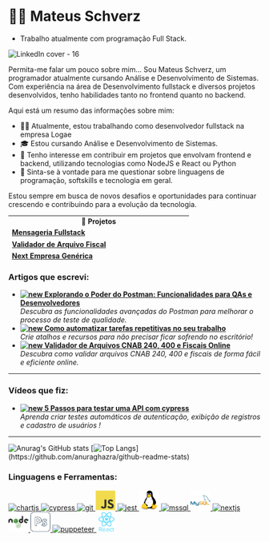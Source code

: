 # **👨‍💻 Mateus Schverz**

- Trabalho atualmente com programação Full Stack.

![LinkedIn cover - 16](https://github.com/matefs/matefs/assets/30128774/0ea0b6d3-eab9-4db3-b064-44f2e2c59a04)

Permita-me falar um pouco sobre mim... Sou Mateus Schverz, um programador atualmente cursando Análise e Desenvolvimento de Sistemas. Com experiência na área de Desenvolvimento fullstack e diversos projetos desenvolvidos, tenho habilidades tanto no frontend quanto no backend.

Aqui está um resumo das informações sobre mim:



- 👨‍💻 Atualmente, estou trabalhando como desenvolvedor fullstack na empresa Logae
- 🎓 Estou cursando Análise e Desenvolvimento de Sistemas.
- 🤝 Tenho interesse em contribuir em projetos que envolvam frontend e backend, utilizando tecnologias como NodeJS e React ou Python
- 💬 Sinta-se à vontade para me questionar sobre linguagens de programação, softskills e tecnologia em geral. 

Estou sempre em busca de novos desafios e oportunidades para continuar crescendo e contribuindo para a evolução da tecnologia.

<table style="border-collapse: collapse; width: 100%; height: 90px;" border="0">
  <tbody>
    <tr align='center'>
      <td style="width: 99.8273%; text-align: center;"><strong>🎁&nbsp;Projetos</strong></td>
    </tr>
        <tr style="height: 18px;">
      <td style="width: 99.8273%; text-align: left; height: 18px;"><strong><a href="https://github.com/matefs/socket-messaging-fullstack/tree/main">Mensageria Fullstack</a></strong></td>
    </tr>
    <tr style="height: 18px;">
      <td style="width: 99.8273%; height: 18px;"><strong><a href="https://github.com/matefs/validador-de-arquivo-fiscal">Validador de Arquivo Fiscal</a></strong></td>
    </tr>
    <tr style="height: 18px;">
      <td style="width: 99.8273%; height: 18px;"><strong><a href="https://github.com/matefs/next-empresa-generica">Next Empresa Genérica</a></strong></td>
    </tr>
    <tr style="height: 18px;">
      <td style="width: 99.8273%; height: 18px;"><strong><a href="https://github.com/matefs/react-kanban-simples">React Kanban</a></strong></td>
    </tr>
    <tr style="height: 18px;">
      <td style="width: 99.8273%; text-align: left; height: 18px;"><strong><a href="https://github.com/matefs/calculadora_investimento_django">Calculadora de investimentos</a></strong></td>
    </tr>
    <tr style="height: 18px;">
      <td style="width: 99.8273%; text-align: left; height: 18px;"><strong><a href="https://psmytxt.netlify.app/">Photoshop My Text</a></strong></td>
    </tr> 
    <tr style="height: 18px;">
      <td style="width: 99.8273%; height: 18px;"><strong><a href="https://github.com/matefs/calcular-juros-composto-banco-central">Calculando Juros Composto Conforme Taxa SELIC</a></strong></td>
    </tr>
    <tr>
      <td style="width: 99.8273%;"><strong><a href="https://github.com/matefs/MINHA-ASSINATURA-DIGITAL">Minha Assinatura Digital</a></strong></td>
    </tr>
  </tbody>
</table>

<h3>Artigos que escrevi:</h3>
<ul>
  <li><a href="https://www.linkedin.com/pulse/explorando-o-poder-do-postman-funcionalidades-para-qas-mateus-schverz?trk=public_profile_article_view"><b><img src="https://em-content.zobj.net/source/apple/391/fire_1f525.png" width="20" alt="new" />  Explorando o Poder do Postman: Funcionalidades para QAs e Desenvolvedores</b></a><br/><i>Descubra as funcionalidades avançadas do Postman para melhorar o processo de teste de qualidade.</i></li> 
  <li><a href="https://www.linkedin.com/pulse/como-automatizar-tarefas-repetitivas-seu-trabalho-mateus-schverz"><b><img src="https://em-content.zobj.net/source/apple/391/fire_1f525.png" width="20" alt="new" />  Como automatizar tarefas repetitivas no seu trabalho</b></a><br/><i>Crie atalhos e recursos para não precisar ficar sofrendo no escritório!</i></li> 
  <li><a href="https://www.linkedin.com/pulse/validador-de-arquivos-cnab-240-400-e-fiscais-online-mateus-schverz"><b><img src="https://em-content.zobj.net/source/apple/391/fire_1f525.png" width="20" alt="new" />  Validador de Arquivos CNAB 240, 400 e Fiscais Online</b></a><br/><i>Descubra como validar arquivos CNAB 240, 400 e fiscais de forma fácil e eficiente online.</i></li> 
</ul>

<hr>

<h3>Vídeos que fiz:</h3>
<ul>
  <li><a href="https://youtu.be/ffUJqdvk-kY"><b><img src="https://em-content.zobj.net/source/apple/391/fire_1f525.png" width="20" alt="new" />  5 Passos para testar uma API com cypress </b></a><br/><i> Aprenda criar testes automáticos de autenticação, exibição de registros e cadastro de usuários !</i></li> 
</ul>

<hr>

![Anurag's GitHub stats](https://github-readme-stats.vercel.app/api?username=matefs&theme=dark&show_icons=true&custom_title=Status%20do%20meu%20Github) [![Top Langs](https://github-readme-stats.vercel.app/api/top-langs/?username=matefs&theme=dark&layout=compact&custom_title=Linguagens%20mais%20utilizadas:)](https://github.com/anuraghazra/github-readme-stats)

<h3 align="left">Linguagens e Ferramentas:</h3>
<p align="left"> <a href="https://www.chartjs.org" target="_blank" rel="noreferrer"> <img src="https://www.chartjs.org/media/logo-title.svg" alt="chartjs" width="40" height="40"/> </a> <a href="https://www.cypress.io" target="_blank" rel="noreferrer"> <img src="https://user-images.githubusercontent.com/30128774/227810182-1729ca31-bda1-4a0f-8f39-f6d37577a054.png" alt="cypress" width="40" height="40"/> </a> <a href="https://git-scm.com/" target="_blank" rel="noreferrer"> <img src="https://www.vectorlogo.zone/logos/git-scm/git-scm-icon.svg" alt="git" width="40" height="40"/> </a> <a href="https://developer.mozilla.org/en-US/docs/Web/JavaScript" target="_blank" rel="noreferrer"> <img src="https://raw.githubusercontent.com/devicons/devicon/master/icons/javascript/javascript-original.svg" alt="javascript" width="40" height="40"/> </a> <a href="https://jestjs.io" target="_blank" rel="noreferrer"> <img src="https://www.vectorlogo.zone/logos/jestjsio/jestjsio-icon.svg" alt="jest" width="40" height="40"/> </a> <a href="https://www.linux.org/" target="_blank" rel="noreferrer"> <img src="https://raw.githubusercontent.com/devicons/devicon/master/icons/linux/linux-original.svg" alt="linux" width="40" height="40"/> </a> <a href="https://www.microsoft.com/en-us/sql-server" target="_blank" rel="noreferrer"> <img src="https://www.svgrepo.com/show/303229/microsoft-sql-server-logo.svg" alt="mssql" width="40" height="40"/> </a> <a href="https://www.mysql.com/" target="_blank" rel="noreferrer"> <img src="https://raw.githubusercontent.com/devicons/devicon/master/icons/mysql/mysql-original-wordmark.svg" alt="mysql" width="40" height="40"/> </a> <a href="https://nextjs.org/" target="_blank" rel="noreferrer"> <img src="https://cdn.worldvectorlogo.com/logos/nextjs-2.svg" alt="nextjs" width="40" height="40"/> </a> <a href="https://nodejs.org" target="_blank" rel="noreferrer"> <img src="https://raw.githubusercontent.com/devicons/devicon/master/icons/nodejs/nodejs-original-wordmark.svg" alt="nodejs" width="40" height="40"/> </a> <a href="https://www.photoshop.com/en" target="_blank" rel="noreferrer"> <img src="https://raw.githubusercontent.com/devicons/devicon/master/icons/photoshop/photoshop-line.svg" alt="photoshop" width="40" height="40"/> </a> <a href="https://github.com/puppeteer/puppeteer" target="_blank" rel="noreferrer"> <img src="https://www.vectorlogo.zone/logos/pptrdev/pptrdev-official.svg" alt="puppeteer" width="40" height="40"/> </a> <a href="https://reactjs.org/" target="_blank" rel="noreferrer"> <img src="https://raw.githubusercontent.com/devicons/devicon/master/icons/react/react-original-wordmark.svg" alt="react" width="40" height="40"/> </a> </p>
